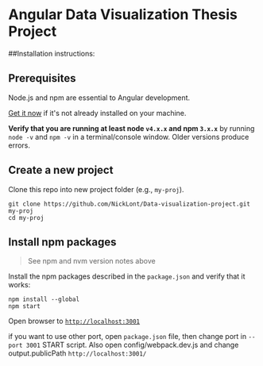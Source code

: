 # Angular Data Visualization Thesis Project

##Installation instructions:

## Prerequisites

Node.js and npm are essential to Angular development. 
    
<a href="https://docs.npmjs.com/getting-started/installing-node" target="_blank" title="Installing Node.js and updating npm">
Get it now</a> if it's not already installed on your machine.
 
**Verify that you are running at least node `v4.x.x` and npm `3.x.x`**
by running `node -v` and `npm -v` in a terminal/console window.
Older versions produce errors.

## Create a new project

Clone this repo into new project folder (e.g., `my-proj`).
```shell
git clone https://github.com/NickLont/Data-visualization-project.git  my-proj
cd my-proj
```

## Install npm packages

> See npm and nvm version notes above

Install the npm packages described in the `package.json` and verify that it works:

```shell
npm install --global
npm start
```
Open browser to [`http://localhost:3001`](http://localhost:3001)

if you want to use other port, open `package.json` file, then change port in `--port 3001` START script. Also
open config/webpack.dev.js and change output.publicPath `http://localhost:3001/`

